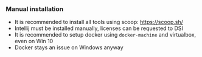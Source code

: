 ### Manual installation

* It is recommended to install all tools using scoop: https://scoop.sh/
* Intellij must be installed manually, licenses can be requested to DSI
* It is recommended to setup docker using `docker-machine` and virtualbox, even on Win 10
* Docker stays an issue on Windows anyway 